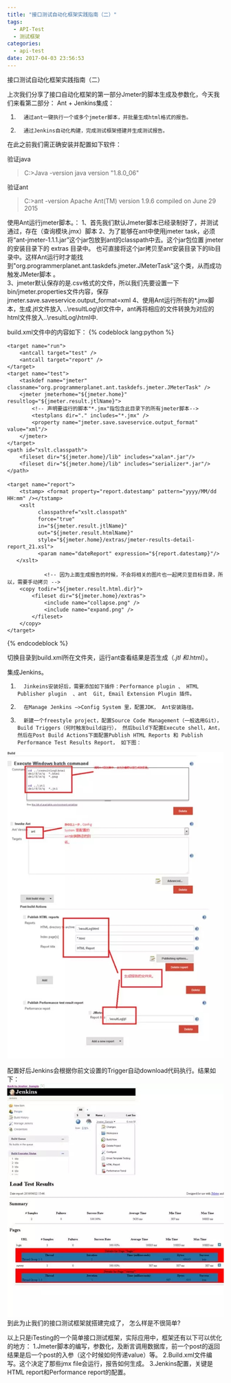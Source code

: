 ```yaml
---
title: "接口测试自动化框架实践指南（二）"
tags:
  - API-Test
  - 测试框架
categories:
  - api-test
date: 2017-04-03 23:56:53
---
```

接口测试自动化框架实践指南（二）
<!--more-->

上次我们分享了接口自动化框架的第一部分Jmeter的脚本生成及参数化，今天我们来看第二部分：
Ant + Jenkins集成：
1.       通过ant一键执行一个或多个jmeter脚本，并批量生成html格式的报告。
2.       通过Jenkins自动化构建，完成测试框架搭建并生成测试报告。
在此之前我们需正确安装并配置如下软件：

验证java

>C:\>Java -version
java version "1.8.0_06"

验证ant

>C:\>ant -version
Apache Ant(TM) version 1.9.6 compiled on June 29 2015

使用Ant运行jmeter脚本。：
1、首先我们默认Jmeter脚本已经录制好了，并测试通过，存在（查询模块.jmx）脚本
2、为了能够在ant中使用jmeter task，必须将“ant-jmeter-1.1.1.jar”这个jar包放到ant的classpath中去。这个jar包位置 jmeter的安装目录下的 extras 目录中。
也可直接将这个jar拷贝至ant安装目录下的lib目录中。这样Ant运行时才能找到"org.programmerplanet.ant.taskdefs.jmeter.JMeterTask"这个类，从而成功触发JMeter脚本 。    
3、jmeter默认保存的是.csv格式的文件，所以我们先要设置一下bin/jmeter.properties文件内容，保存    jmeter.save.saveservice.output_format=xml
4、使用Ant运行所有的*.jmx脚本，生成.jtl文件放入 ..\resultLog\jtl文件中，ant再将相应的文件转换为对应的html文件放入..\resultLog\html中.

build.xml文件中的内容如下：
{% codeblock lang:python %}

<?xml version="1.0" encoding="UTF-8"?>
<project name="ant-jmeter-test" default="run" basedir=".">
    <tstamp>
        <format property="time" pattern="yyyyMMddhhmm" />
    </tstamp>
    <!-- 需要改成自己本地的 Jmeter 目录-->  
    <property name="jmeter.home" value=".." />
    <!-- jmeter生成jtl格式的结果报告的路径--> 
    <property name="jmeter.result.jtl.dir" value="..\resultLog\jtl" />
    <!-- jmeter生成html格式的结果报告的路径-->
    <property name="jmeter.result.html.dir" value="..\resultLog\html" />
    <!-- 生成的报告的前缀-->  
    <property name="ReportName" value="TestReport" />
    <property name="jmeter.result.jtlName" value="${jmeter.result.jtl.dir}/${ReportName}${time}.jtl" />
    <property name="jmeter.result.htmlName" value="${jmeter.result.html.dir}/${ReportName}${time}.html" />

    <target name="run">
        <antcall target="test" />
        <antcall target="report" />
    </target>
    <target name="test">
        <taskdef name="jmeter" classname="org.programmerplanet.ant.taskdefs.jmeter.JMeterTask" />
        <jmeter jmeterhome="${jmeter.home}" resultlog="${jmeter.result.jtlName}">
            <!-- 声明要运行的脚本"*.jmx"指包含此目录下的所有jmeter脚本-->
            <testplans dir="." includes="*.jmx" />
            <property name="jmeter.save.saveservice.output_format" value="xml"/>
        </jmeter>
    </target>
    <path id="xslt.classpath">
        <fileset dir="${jmeter.home}/lib" includes="xalan*.jar"/>
        <fileset dir="${jmeter.home}/lib" includes="serializer*.jar"/>
    </path>

    <target name="report">
        <tstamp> <format property="report.datestamp" pattern="yyyy/MM/dd HH:mm" /></tstamp>
        <xslt 
              classpathref="xslt.classpath"
              force="true"
              in="${jmeter.result.jtlName}"
              out="${jmeter.result.htmlName}"
              style="${jmeter.home}/extras/jmeter-results-detail-report_21.xsl">
              <param name="dateReport" expression="${report.datestamp}"/>
       </xslt>

                <!-- 因为上面生成报告的时候，不会将相关的图片也一起拷贝至目标目录，所以，需要手动拷贝 --> 
        <copy todir="${jmeter.result.html.dir}">
            <fileset dir="${jmeter.home}/extras">
                <include name="collapse.png" />
                <include name="expand.png" />
            </fileset>
        </copy>
    </target>

</project>

{% endcodeblock %}

切换目录到build.xml所在文件夹，运行ant查看结果是否生成（*.jtl 和*.html）。

集成Jenkins。
1.       Jinkeins安装好后，需要添加如下插件：Performance plugin 、 HTML Publisher plugin  、ant  Git, Email Extension Plugin 插件。
2.       在Manage Jenkins –>Config System 里，配置JDK， Ant安装路径。
3.       新建一个freestyle project，配置Source Code Management（一般选用Git）， Build Triggers（何时触发build运行）， 然后build下配置Execute shell，Ant， 然后在Post Build Actions下面配置Publish HTML Reports 和 Publish Performance Test Results Report， 如下图：
![](接口测试自动化框架实践指南（二）/1.jpg)

配置好后Jenkins会根据你前文设置的Trigger自动download代码执行。结果如下：
![](接口测试自动化框架实践指南（二）/2.jpg)
到此为止我们的接口测试框架就搭建完成了， 怎么样是不很简单?

以上只是iTesting的一个简单接口测试框架，实际应用中，框架还有以下可以优化的地方：
1.Jmeter脚本的编写，参数化，及断言调用数据库，前一个post的返回结果是后一个post的入参（这个时候如何传递value）等。
2.Build.xml文件编写。这个决定了那些jmx file会运行，报告如何生成。
3.Jenkins配置，关键是HTML report和Performance report的配置。
